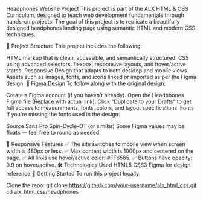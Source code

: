  Headphones Website Project
This project is part of the ALX HTML & CSS Curriculum, designed to teach web development fundamentals through hands-on projects. The goal of this project is to replicate a beautifully designed headphones landing page using semantic HTML and modern CSS techniques.

📁 Project Structure
This project includes the following:

HTML markup that is clean, accessible, and semantically structured.
CSS using advanced selectors, flexbox, responsive layouts, and hover/active states.
Responsive Design that adapts to both desktop and mobile views.
Assets such as images, fonts, and icons linked or imported as per the Figma design.
🎨 Figma Design
To follow along with the original design:

Create a Figma account (if you haven’t already).
Open the Headphones Figma file (Replace with actual link).
Click "Duplicate to your Drafts" to get full access to measurements, fonts, colors, and layout specifications.
Fonts
If you're missing the fonts used in the design:

Source Sans Pro
Spin-Cycle-OT (or similar)
Some Figma values may be floats — feel free to round as needed.

📱 Responsive Features
✅ The site switches to mobile view when screen width is 480px or less.
✅ Max content width is 1000px and centered on the page.
✅ All links use hover/active color: #FF6565.
✅ Buttons have opacity: 0.9 on hover/active.
🛠️ Technologies Used
HTML5
CSS3
Figma for design reference
🚀 Getting Started
To run this project locally:

Clone the repo:
git clone https://github.com/your-username/alx_html_css.git
cd alx_html_css/headphones